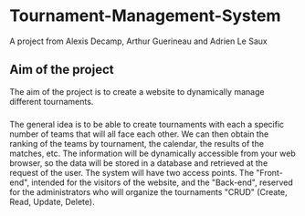 # Tournament-Management-System
A project from Alexis Decamp, Arthur Guerineau and Adrien Le Saux

## Aim of the project
The aim of the project is to create a website to dynamically manage different tournaments.
###
The general idea is to be able to create tournaments with each a specific number of teams that will all face each other. We can then obtain the ranking of the teams by tournament, the calendar, the results of the matches, etc. The information will be dynamically accessible from your web browser, so the data will be stored in a database and retrieved at the request of the user. The system will have two access points. The "Front-end", intended for the visitors of the website, and the "Back-end", reserved for the administrators who will organize the tournaments "CRUD" (Create, Read, Update, Delete).
